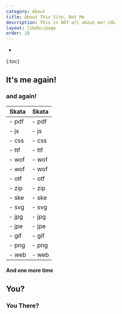 ```yaml
---
category: About
title: About This Site, Not Me
description: This is NOT all about me! LOL
layout: libdoc/page
order: 10
---
```

* 
{:toc}

## It's me again!

### and again! 

|Skata|Skata|
|---|---|
| - pdf | - pdf | 
| - js  | - js  | 
| - css | - css | 
| - ttf | - ttf | 
| - wof | - wof | 
| - wof | - wof | 
| - otf | - otf | 
| - zip | - zip | 
| - ske | - ske | 
| - svg | - svg | 
| - jpg | - jpg | 
| - jpe | - jpe | 
| - gif | - gif | 
| - png | - png | 
| - web | - web | 

#### And one more time

## You? 

### You There?

